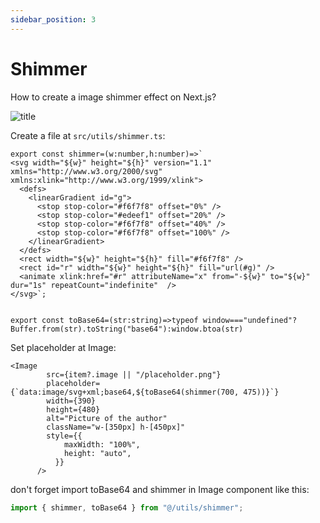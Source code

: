 ```yaml
---
sidebar_position: 3
---
```


# Shimmer

How to create a image shimmer effect on Next.js?

![title](https://s30.picofile.com/file/8474195000/shimer.jpg)

Create a file at `src/utils/shimmer.ts`:

```tsx
export const shimmer=(w:number,h:number)=>`
<svg width="${w}" height="${h}" version="1.1" xmlns="http://www.w3.org/2000/svg" xmlns:xlink="http://www.w3.org/1999/xlink">
  <defs>
    <linearGradient id="g">
      <stop stop-color="#f6f7f8" offset="0%" />
      <stop stop-color="#edeef1" offset="20%" />
      <stop stop-color="#f6f7f8" offset="40%" />
      <stop stop-color="#f6f7f8" offset="100%" />
    </linearGradient>
  </defs>
  <rect width="${w}" height="${h}" fill="#f6f7f8" />
  <rect id="r" width="${w}" height="${h}" fill="url(#g)" />
  <animate xlink:href="#r" attributeName="x" from="-${w}" to="${w}" dur="1s" repeatCount="indefinite"  />
</svg>`;


export const toBase64=(str:string)=>typeof window==="undefined"?Buffer.from(str).toString("base64"):window.btoa(str)

```




Set placeholder at Image:
```
<Image
        src={item?.image || "/placeholder.png"}
        placeholder={`data:image/svg+xml;base64,${toBase64(shimmer(700, 475))}`}
        width={390}
        height={480}
        alt="Picture of the author"
        className="w-[350px] h-[450px]"
        style={{
            maxWidth: "100%",
            height: "auto",
          }}
      />
```

don't forget import toBase64 and shimmer in Image component
like this: 

```jsx
import { shimmer, toBase64 } from "@/utils/shimmer";
```




